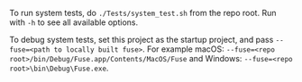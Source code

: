 To run system tests, do `./Tests/system_test.sh` from the repo root. Run with `-h` to see all available options.

To debug system tests, set this project as the startup project, and pass `--fuse=<path to locally built fuse>`. For example macOS: `--fuse=<repo root>/bin/Debug/Fuse.app/Contents/MacOS/Fuse` and Windows: `--fuse=<repo root>\bin\Debug\Fuse.exe`.
